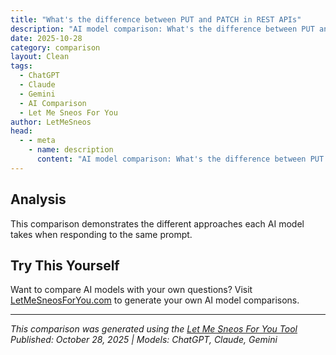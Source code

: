 ```yaml
---
title: "What's the difference between PUT and PATCH in REST APIs"
description: "AI model comparison: What's the difference between PUT and PATCH in REST APIs..."
date: 2025-10-28
category: comparison
layout: Clean
tags:
  - ChatGPT
  - Claude
  - Gemini
  - AI Comparison
  - Let Me Sneos For You
author: LetMeSneos
head:
  - - meta
    - name: description
      content: "AI model comparison: What's the difference between PUT and PATCH in REST APIs..."
---
```


<ChatComparison
  title="What's the difference between PUT and PATCH in REST APIs"
  prompt="What's the difference between PUT and PATCH in REST APIs"
  :responses='{
    "ChatGPT": "In REST APIs, both PUT and PATCH are used to update resources, but they have different semantics and usage patterns. Here\u0027s a breakdown of their differences:\n\n### PUT\n\n1. **Full Update**: PUT requests are generally used to update a resource completely. When you send a PUT request, you are expected to send the entire resource representation, even if you\u0027re only updating a subset of its fields. If certain fields are omitted, they may be considered null or reset in the resource.\n\n2. **Idempotent**: PUT is defined as idempotent, meaning that making the same PUT request multiple times will have the same effect as making it once. For example, sending the same updated resource repeatedly will not change the outcome after the first request.\n\n3. **Resource Identity**: When you use PUT, the client usually specifies the URL of the resource being updated, which represents the complete resource on the server.\n\n4. **Use Case**: Use PUT when you want to replace an entire resource or create a new resource at a specified URI if it does not already exist.\n\n### PATCH\n\n1. **Partial Update**: PATCH requests are used to apply partial modifications to a resource. You only need to include the changes you want to make, not the entire resource representation.\n\n2. **Idempotent (typically)**: PATCH is considered idempotent by convention, but it depends on how the server implements it. If the same PATCH request is sent multiple times, it should ideally result in the same resource state each time, but this is not strictly ensured like with PUT.\n\n3. **Resource Identity**: Like PUT, PATCH also operates on a specific resource\u0027s URL. However, the data sent in the body of the PATCH request only contains the fields that need to be updated.\n\n4. **Use Case**: Use PATCH when you want to make partial updates or modifications to a resource. This is especially useful when the resource is large, and you only need to update a few fields.\n\n### Summary\n\n- **PUT**: Full resource representation required; replaces the entire resource.\n- **PATCH**: Only the fields to be updated are needed; applies partial changes.\n\nIn general, choose PUT for complete replacements, and choose PATCH for partial updates to existing resources.",
    "Claude": "The main differences between PUT and PATCH in REST APIs relate to how they handle resource updates:\n\n## PUT - Complete Resource Replacement\n\n**Purpose**: Replace the entire resource with the provided data\n\n**Key characteristics**:\n- **Idempotent**: Multiple identical requests have the same effect\n- **Complete replacement**: Sends the full resource representation\n- **Missing fields**: Typically sets unspecified fields to null/default values\n- **Creates or updates**: Can create a resource if it doesn\u0027t exist\n\n**Example**:\n\u0060\u0060\u0060http\nPUT /users/123\nContent-Type: application/json\n\n{\n  \u0022name\u0022: \u0022John Doe\u0022,\n  \u0022email\u0022: \u0022john@example.com\u0022,\n  \u0022age\u0022: 30,\n  \u0022department\u0022: \u0022Engineering\u0022\n}\n\u0060\u0060\u0060\nThis replaces the entire user resource.\n\n## PATCH - Partial Resource Update\n\n**Purpose**: Apply partial modifications to a resource\n\n**Key characteristics**:\n- **Not necessarily idempotent**: Depends on the implementation\n- **Partial update**: Sends only the fields that need to change\n- **Preserves existing data**: Unspecified fields remain unchanged\n- **Modify only**: Typically only updates existing resources\n\n**Example**:\n\u0060\u0060\u0060http\nPATCH /users/123\nContent-Type: application/json\n\n{\n  \u0022email\u0022: \u0022newemail@example.com\u0022,\n  \u0022age\u0022: 31\n}\n\u0060\u0060\u0060\nThis updates only the email and age fields, leaving other fields unchanged.\n\n## When to Use Each\n\n**Use PUT when**:\n- You want to replace the entire resource\n- You have the complete resource representation\n- You want idempotent behavior\n- You might need to create the resource if it doesn\u0027t exist\n\n**Use PATCH when**:\n- You want to update specific fields only\n- You want to preserve existing data\n- You\u0027re working with large resources where sending the full object is inefficient\n- You want to minimize bandwidth usage\n\n## Quick Comparison\n\n| Aspect | PUT | PATCH |\n|--------|-----|--------|\n| Update type | Complete replacement | Partial modification |\n| Data sent | Full resource | Only changed fields |\n| Idempotent | Yes | Not guaranteed |\n| Unspecified fields | Set to null/default | Remain unchanged |\n| Bandwidth | Higher | Lower |\n\nChoose based on your specific use case and whether you need complete replacement or partial updates.",
    "Gemini": "Both PUT and PATCH are HTTP methods used to update resources in a REST API, but they differ in how they handle the update.  The key difference lies in the scope of the update:\n\n**PUT (Replace):**\n\n*   **Full Replacement:** PUT is used to **completely replace** the entire resource with the data provided in the request.  You must send *all* the attributes of the resource, even if you only want to change one.\n*   **Idempotent:**  Calling PUT multiple times with the same request data should result in the same outcome as calling it once.  It effectively overwrites the existing resource with the given representation.\n*   **Common Use Cases:**\n    *   Updating a resource where you have all the necessary data to represent it in its entirety.\n    *   Replacing a resource entirely with a new version.\n\n**PATCH (Partial Update):**\n\n*   **Partial Modification:** PATCH is used to apply **partial modifications** to a resource. You only need to send the attributes you want to change.\n*   **Non-Idempotent (Typically):** While technically PATCH *can* be designed to be idempotent, it\u0027s more common and typically intended to be non-idempotent. Multiple identical PATCH requests might have different results if the resource has been modified in the meantime.  Think of incrementing a counter \u2013 each PATCH request changes the value.\n*   **Common Use Cases:**\n    *   Updating a single field or a small subset of fields in a resource.\n    *   Applying a delta or a set of instructions to modify a resource.\n\n**Here\u0027s an analogy:**\n\nImagine you have a document (your resource):\n\n*   **PUT (Replace):**  You completely rewrite the entire document with a new version.  Even if you only changed one word, you\u0027d have to send the entire rewritten document.\n*   **PATCH (Partial Update):** You send a separate instruction sheet that describes only the changes you want to make (e.g., \u0022Change word \u0027incorrect\u0027 on page 3, line 5 to \u0027correct\u0027\u0022).\n\n**Summary Table:**\n\n| Feature          | PUT (Replace)                             | PATCH (Partial Update)                            |\n|-------------------|------------------------------------------|----------------------------------------------------|\n| Scope            | Full resource replacement                | Partial resource modification                       |\n| Data Required    | All attributes of the resource          | Only the attributes to be changed                  |\n| Idempotency      | Yes (should be)                         | Typically No (can be implemented as idempotent) |\n| Typical Use Case | Complete update, resource replacement   | Partial updates, applying changes to a resource    |\n\n**Example (JSON):**\n\nLet\u0027s say you have a user resource:\n\n\u0060\u0060\u0060json\n{\n  \u0022id\u0022: 123,\n  \u0022name\u0022: \u0022John Doe\u0022,\n  \u0022email\u0022: \u0022john.doe@example.com\u0022,\n  \u0022age\u0022: 30\n}\n\u0060\u0060\u0060\n\n**PUT Request (to change the email):**\n\nYou would need to send the *entire* user object, even though you\u0027re only changing the email:\n\n\u0060\u0060\u0060json\nPUT /users/123 HTTP/1.1\nContent-Type: application/json\n\n{\n  \u0022id\u0022: 123,\n  \u0022name\u0022: \u0022John Doe\u0022,\n  \u0022email\u0022: \u0022john.d@newemail.com\u0022,\n  \u0022age\u0022: 30\n}\n\u0060\u0060\u0060\n\n**PATCH Request (to change the email):**\n\nYou only need to send the changed field:\n\n\u0060\u0060\u0060json\nPATCH /users/123 HTTP/1.1\nContent-Type: application/json\n\n{\n  \u0022email\u0022: \u0022john.d@newemail.com\u0022\n}\n\u0060\u0060\u0060\n\n**Important Considerations:**\n\n*   **Client-Side vs. Server-Side:**  The decision of whether to use PUT or PATCH is largely determined by the server-side implementation. The client can request either, but the server dictates the behavior.\n*   **API Design:** Carefully consider the use cases for your API when deciding which method to support.  PATCH can be more efficient for clients who only need to make small changes.  PUT can be simpler if you want to ensure the entire resource is always in a consistent state.\n*   **Framework Support:** Many web frameworks provide built-in support for handling PUT and PATCH requests.  Consult your framework\u0027s documentation for specifics.\n\nIn conclusion, use **PUT** when you have a complete representation of the resource and want to replace it entirely.  Use **PATCH** when you only want to update specific parts of the resource.  PATCH is generally more efficient for partial updates.\n"
  }'
  published-date="18:59"
/>

## Analysis

This comparison demonstrates the different approaches each AI model takes when responding to the same prompt.

## Try This Yourself

Want to compare AI models with your own questions? Visit [LetMeSneosForYou.com](https://letmesneosforyou.com) to generate your own AI model comparisons.

---

*This comparison was generated using the [Let Me Sneos For You Tool](https://letmesneosforyou.com)*
*Published: October 28, 2025 | Models: ChatGPT, Claude, Gemini*
